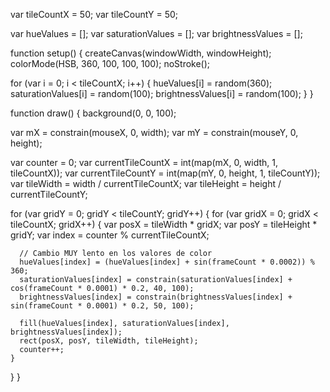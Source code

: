 var tileCountX = 50;
var tileCountY = 50;

var hueValues = [];
var saturationValues = [];
var brightnessValues = [];

function setup() {
  createCanvas(windowWidth, windowHeight);
  colorMode(HSB, 360, 100, 100, 100);
  noStroke();

  for (var i = 0; i < tileCountX; i++) {
    hueValues[i] = random(360);
    saturationValues[i] = random(100);
    brightnessValues[i] = random(100);
  }
}

function draw() {
  background(0, 0, 100);

  var mX = constrain(mouseX, 0, width);
  var mY = constrain(mouseY, 0, height);

  var counter = 0;
  var currentTileCountX = int(map(mX, 0, width, 1, tileCountX));
  var currentTileCountY = int(map(mY, 0, height, 1, tileCountY));
  var tileWidth = width / currentTileCountX;
  var tileHeight = height / currentTileCountY;

  for (var gridY = 0; gridY < tileCountY; gridY++) {
    for (var gridX = 0; gridX < tileCountX; gridX++) {
      var posX = tileWidth * gridX;
      var posY = tileHeight * gridY;
      var index = counter % currentTileCountX;

      // Cambio MUY lento en los valores de color
      hueValues[index] = (hueValues[index] + sin(frameCount * 0.0002)) % 360;
      saturationValues[index] = constrain(saturationValues[index] + cos(frameCount * 0.0001) * 0.2, 40, 100);
      brightnessValues[index] = constrain(brightnessValues[index] + sin(frameCount * 0.0001) * 0.2, 50, 100);

      fill(hueValues[index], saturationValues[index], brightnessValues[index]);
      rect(posX, posY, tileWidth, tileHeight);
      counter++;
    }
  }
}
